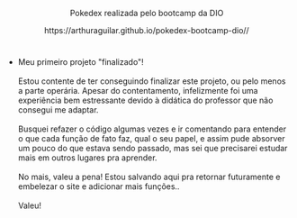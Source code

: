 <p align="center">Pokedex realizada pelo bootcamp da DIO</p>
<p align="center">https://arthuraguilar.github.io/pokedex-bootcamp-dio//</p>

# 

* Meu primeiro projeto "finalizado"!<br><br>
Estou contente de ter conseguindo finalizar este projeto, ou pelo menos a parte operária. Apesar do contentamento, infelizmente foi uma experiência bem estressante devido à didática do professor que não consegui me adaptar.<br><br>
Busquei refazer o código algumas vezes e ir comentando para entender o que cada função de fato faz, qual o seu papel, e assim pude absorver um pouco do que estava sendo passado, mas sei que precisarei estudar mais em outros lugares pra aprender.<br><br>
No mais, valeu a pena! Estou salvando aqui pra retornar futuramente e embelezar o site e adicionar mais funções..<br><br>
Valeu!
